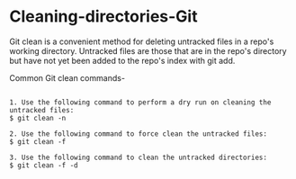 # Cleaning-directories-Git

Git clean is a convenient method for deleting untracked files in a repo's working directory. Untracked files are those that are in the repo's directory but have not yet been added to the repo's index with git add.

Common Git clean commands-

```

1. Use the following command to perform a dry run on cleaning the untracked files:
$ git clean -n

2. Use the following command to force clean the untracked files:
$ git clean -f

3. Use the following command to clean the untracked directories:
$ git clean -f -d

```

